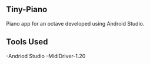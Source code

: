 ##  Tiny-Piano
Piano app for an octave developed using Android Studio.

##  Tools Used
-Andriod Studio
-MidiDriver-1.20
